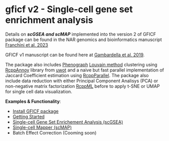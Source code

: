 # gficf v2 - Single-cell gene set enrichment analysis

Details on ***scGSEA and scMAP*** implemented into the version 2 of GFICF package can be found in the NAR genomics and bioinformatics manuscript [Franchini et al. 2023](https://doi.org/10.1093/nargab/lqad024)  

GFICF v1 manuscript can be found here at [Gambardella et al. 2019](https://www.frontiersin.org/articles/10.3389/fgene.2019.00734/abstract).  

The package also includes [Phenograph](https://biorxiv.org/cgi/content/short/2022.10.24.513476v1)
[Louvain method](https://sites.google.com/site/findcommunities/)
clustering using [RcppAnnoy](https://cran.r-project.org/package=RcppAnnoy) library
from [uwot](https://github.com/jlmelville/uwot) and a naive but fast parallel implementation
of Jaccard Coefficient estimation using [RcppParallel](https://cran.r-project.org/package=RcppParallel).
The package also include data reduction with either Principal Component Analisys (PCA) or
non-negative matrix factorization [RcppML](https://github.com/zdebruine/RcppML) before to apply t-SNE or UMAP for single cell data visualization.   

**Examples & Functionality**:  
* [Install GFICF package](https://htmlpreview.github.io/?https://github.com/gambalab/gficf/blob/master/inst/doc/installation.html)  
* [Getting Started](https://htmlpreview.github.io/?https://github.com/gambalab/gficf/blob/master/inst/doc/index.html)  
* [Single-cell Gene Set Enrichement Analysis (scGSEA)](https://htmlpreview.github.io/?https://github.com/gambalab/gficf/blob/master/inst/doc/scGSEA.html)  
* [Single-cell Mapper (scMAP)](https://htmlpreview.github.io/?https://github.com/gambalab/gficf/blob/master/inst/doc/scMAP.html)  
* Batch Effect Correction (Cooming soon) 
